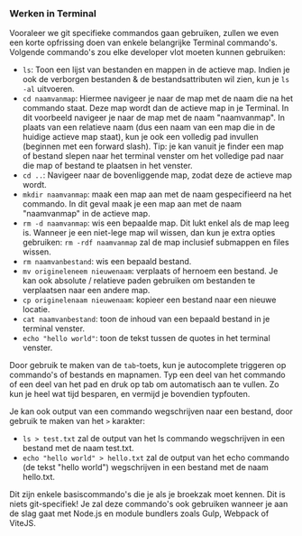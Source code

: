### Werken in Terminal

Vooraleer we git specifieke commandos gaan gebruiken, zullen we even een korte opfrissing doen van enkele belangrijke Terminal commando's. Volgende commando's zou elke developer vlot moeten kunnen gebruiken:

* `ls`: Toon een lijst van bestanden en mappen in de actieve map. Indien je ook de verborgen bestanden & de bestandsattributen wil zien, kun je `ls -al` uitvoeren.
* `cd naamvanmap`: Hiermee navigeer je naar de map met de naam die na het commando staat. Deze map wordt dan de actieve map in je Terminal. In dit voorbeeld navigeer je naar de map met de naam "naamvanmap". In plaats van een relatieve naam (dus een naam van een map die in de huidige actieve map staat), kun je ook een volledig pad invullen (beginnen met een forward slash). Tip: je kan vanuit je finder een map of bestand slepen naar het terminal venster om het volledige pad naar die map of bestand te plaatsen in het venster.
* `cd ..`: Navigeer naar de bovenliggende map, zodat deze de actieve map wordt.
* `mkdir naamvanmap`: maak een map aan met de naam gespecifieerd na het commando. In dit geval maak je een map aan met de naam "naamvanmap" in de actieve map.
* `rm -d naamvanmap`: wis een bepaalde map. Dit lukt enkel als de map leeg is. Wanneer je een niet-lege map wil wissen, dan kun je extra opties gebruiken: `rm -rdf naamvanmap` zal de map inclusief submappen en files wissen.
* `rm naamvanbestand`: wis een bepaald bestand.
* `mv origineleneem nieuwenaam`: verplaats of hernoem een bestand. Je kan ook absolute / relatieve paden gebruiken om bestanden te verplaatsen naar een andere map.
* `cp originelenaam nieuwenaam`: kopieer een bestand naar een nieuwe locatie.
* `cat naamvanbestand`: toon de inhoud van een bepaald bestand in je terminal venster.
* `echo "hello world"`: toon de tekst tussen de quotes in het terminal venster.

Door gebruik te maken van de `tab`-toets, kun je autocomplete triggeren op commando's of bestands en mapnamen. Typ een deel van het commando of een deel van het pad en druk op tab om automatisch aan te vullen. Zo kun je heel wat tijd besparen, en vermijd je bovendien typfouten.

Je kan ook output van een commando wegschrijven naar een bestand, door gebruik te maken van het `>` karakter:

* `ls > test.txt` zal de output van het ls commando wegschrijven in een bestand met de naam test.txt.
* `echo "hello world" > hello.txt` zal de output van het echo commando (de tekst "hello world") wegschrijven in een bestand met de naam hello.txt.

Dit zijn enkele basiscommando's die je als je broekzak moet kennen. Dit is niets git-specifiek! Je zal deze commando's ook gebruiken wanneer je aan de slag gaat met Node.js en module bundlers zoals Gulp, Webpack of ViteJS.